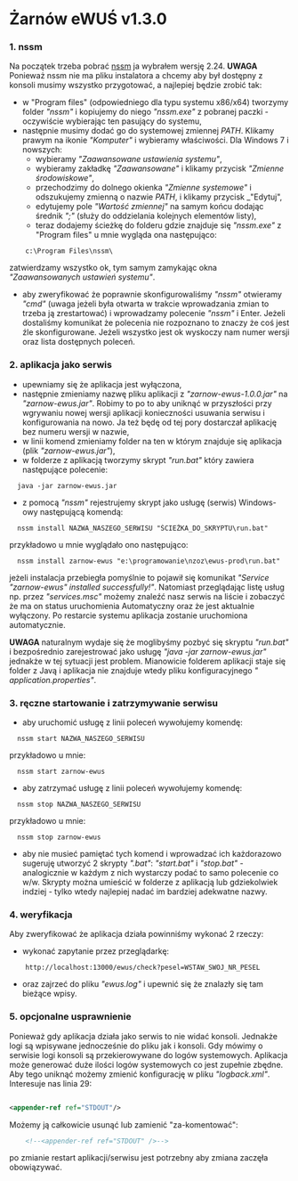 # Żarnów eWUŚ v1.3.0

### 1. nssm

Na początek trzeba pobrać [nssm](https://nssm.cc/) ja wybrałem wersję 2.24.
**UWAGA** Ponieważ nssm nie ma pliku instalatora a chcemy aby był dostępny z konsoli musimy wszystko przygotować, a najlepiej będzie zrobić tak:

- w "Program files" (odpowiedniego dla typu systemu x86/x64) tworzymy folder _"nssm"_ i kopiujemy do niego _"nssm.exe"_ z pobranej paczki - oczywiście
  wybierając ten pasujący do systemu,
- następnie musimy dodać go do systemowej zmiennej _PATH_. Klikamy prawym na ikonie _"Komputer"_ i wybieramy właściwości. Dla Windows 7 i nowszych:
  - wybieramy _"Zaawansowane ustawienia systemu"_,
  - wybieramy zakładkę _"Zaawansowane"_ i klikamy przycisk _"Zmienne środowiskowe"_,
  - przechodzimy do dolnego okienka _"Zmienne systemowe"_ i odszukujemy zmienną o nazwie _PATH_, i klikamy przycisk _"Edytuj",
  - edytujemy pole _"Wartość zmiennej"_ na samym końcu dodając średnik _";"_ (służy do oddzielania kolejnych elementów listy),
  - teraz dodajemy ścieżkę do folderu gdzie znajduje się _"nssm.exe"_ z "Program files" u mnie wygląda ona następująco:

```text
    c:\Program Files\nssm\
```

zatwierdzamy wszystko ok, tym samym zamykając okna _"Zaawansowanych ustawień systemu"_.

- aby zweryfikować że poprawnie skonfigurowaliśmy _"nssm"_ otwieramy _"cmd"_ (uwaga jeżeli była otwarta w trakcie wprowadzania zmian to trzeba ją zrestartować)
  i wprowadzamy polecenie _"nssm"_ i Enter. Jeżeli dostaliśmy komunikat że polecenia nie rozpoznano to znaczy że coś jest źle skonfigurowane. Jeżeli wszystko
  jest ok wyskoczy nam numer wersji oraz lista dostępnych poleceń.

### 2. aplikacja jako serwis

- upewniamy się że aplikacja jest wyłączona,
- następnie zmieniamy nazwę pliku aplikacji z _"zarnow-ewus-1.0.0.jar"_ na _"zarnow-ewus.jar"_. Robimy to po to aby uniknąć w przyszłości przy wgrywaniu nowej
  wersji aplikacji konieczności usuwania serwisu i konfigurowania na nowo. Ja też będę od tej pory dostarczał aplikację bez numeru wersji w nazwie,
- w linii komend zmieniamy folder na ten w którym znajduje się aplikacja (plik _"zarnow-ewus.jar"_),
- w folderze z aplikacją tworzymy skrypt _"run.bat"_ który zawiera następujące polecenie:

```shell
  java -jar zarnow-ewus.jar
```

- z pomocą _"nssm"_ rejestrujemy skrypt jako usługę (serwis) Windows-owy następującą komendą:

```shell
  nssm install NAZWA_NASZEGO_SERWISU "ŚCIEŻKA_DO_SKRYPTU\run.bat"
```

przykładowo u mnie wyglądało ono następująco:

```shell
  nssm install zarnow-ewus "e:\programowanie\nzoz\ewus-prod\run.bat"
```

jeżeli instalacja przebiegła pomyślnie to pojawił się komunikat _"Service "zarnow-ewus" installed successfully!"_. Natomiast przeglądając listę usług np.
przez _"services.msc"_ możemy znaleźć nasz serwis na liście i zobaczyć że ma on status uruchomienia Automatyczny oraz że jest aktualnie wyłączony. Po restarcie
systemu aplikacja zostanie uruchomiona automatycznie.

**UWAGA** naturalnym wydaje się że moglibyśmy pozbyć się skryptu _"run.bat"_ i bezpośrednio zarejestrować jako usługę _"java -jar zarnow-ewus.jar"_ jednakże w
tej sytuacji jest problem. Mianowicie folderem aplikacji staje się folder z Javą i aplikacja nie znajduje wtedy pliku konfiguracyjnego _"
application.properties"_.

### 3. ręczne startowanie i zatrzymywanie serwisu

- aby uruchomić usługę z linii poleceń wywołujemy komendę:

```shell
  nssm start NAZWA_NASZEGO_SERWISU
```

przykładowo u mnie:

```shell
  nssm start zarnow-ewus
```

- aby zatrzymać usługę z linii poleceń wywołujemy komendę:

```shell
  nssm stop NAZWA_NASZEGO_SERWISU
```

przykładowo u mnie:

```shell
  nssm stop zarnow-ewus
```

- aby nie musieć pamiętać tych komend i wprowadzać ich każdorazowo sugeruję utworzyć 2 skrypty _".bat"_: _"start.bat"_ i _"stop.bat"_ - analogicznie w każdym z
  nich wystarczy podać to samo polecenie co w/w. Skrypty można umieścić w folderze z aplikacją lub gdziekolwiek indziej - tylko wtedy najlepiej nadać im
  bardziej adekwatne nazwy.

### 4. weryfikacja

Aby zweryfikować że aplikacja działa powinniśmy wykonać 2 rzeczy:

- wykonać zapytanie przez przeglądarkę:

```text
    http://localhost:13000/ewus/check?pesel=WSTAW_SWOJ_NR_PESEL
```

- oraz zajrzeć do pliku _"ewus.log"_ i upewnić się że znalazły się tam bieżące wpisy.

### 5. opcjonalne usprawnienie

Ponieważ gdy aplikacja działa jako serwis to nie widać konsoli. Jednakże logi są wpisywane jednocześnie do pliku jak i konsoli. Gdy mówimy o serwisie logi
konsoli są przekierowywane do logów systemowych. Aplikacja może generować duże ilości logów systemowych co jest zupełnie zbędne. Aby tego uniknąć możemy zmienić
konfigurację w pliku _"logback.xml"_. Interesuje nas linia 29:

```xml

<appender-ref ref="STDOUT"/>
```

Możemy ją całkowicie usunąć lub zamienić "za-komentować":

```xml
    <!--<appender-ref ref="STDOUT" />-->
```

po zmianie restart aplikacji/serwisu jest potrzebny aby zmiana zaczęła obowiązywać.
